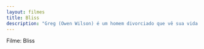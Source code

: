 ```yaml
---
layout: filmes
title: Bliss
description: "Greg (Owen Wilson) é um homem divorciado que vê sua vida toda mudar quando conhece Isabel (Salma Hayek). Ela afirma que o mundo onde vivem não passa de uma simulação tecnológica e que ninguém além deles é real. Aos poucos, Greg passa a acreditar em Isabel."
---
```


Filme: Bliss
